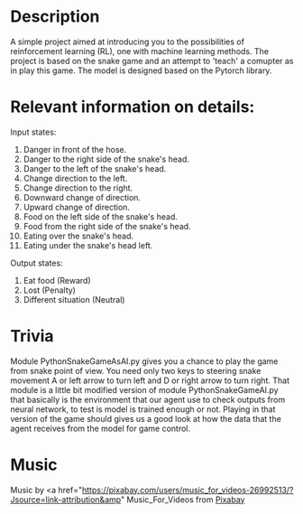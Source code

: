 # Description
A simple project aimed at introducing you to the possibilities of reinforcement learning (RL), one
with machine learning methods. The project is based on the snake game and an attempt to 'teach' a comupter as in
play this game. The model is designed based on the Pytorch library.


# Relevant information on details:

Input states:

1) Danger in front of the hose.
2) Danger to the right side of the snake's head.
3) Danger to the left of the snake's head.
4) Change direction to the left.
5) Change direction to the right.
6) Downward change of direction.
7) Upward change of direction.
8) Food on the left side of the snake's head.
9) Food from the right side of the snake's head.
10) Eating over the snake's head.
11) Eating under the snake's head left.

Output states:
1) Eat food (Reward)
2) Lost (Penalty)
3) Different situation (Neutral)

# Trivia

Module PythonSnakeGameAsAI.py gives you a chance to play the game from snake point of view.
You need only two keys to steering snake movement A or left arrow to turn left and D or right arrow to turn right.
That module is a little bit modified version of module PythonSnakeGameAI.py that basically is the environment that
our agent use to check outputs from neural network, to test is model is trained enough or not.
Playing in that version of the game should gives us a good look at how the data that the agent receives from the model for game control.


# Music
Music by <a href="https://pixabay.com/users/music_for_videos-26992513/?Jsource=link-attribution&amp" </a> Music_For_Videos from <a href = "https://pixabay.com//?Jsource=link-attribution&amp;Jsmedium=referral&amp;Jcampaign=music&amp;Jcontent=110855"> Pixabay </a>
